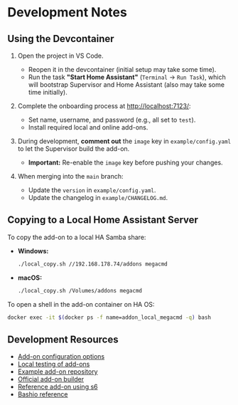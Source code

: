 # Development Notes

## Using the Devcontainer

1. Open the project in VS Code.

   - Reopen it in the devcontainer (initial setup may take some time).
   - Run the task **"Start Home Assistant"** (`Terminal` → `Run Task`), which will bootstrap Supervisor and Home Assistant (also may take some time initially).

2. Complete the onboarding process at [http://localhost:7123/](http://localhost:7123/):

   - Set name, username, and password (e.g., all set to `test`).
   - Install required local and online add-ons.

3. During development, **comment out** the `image` key in `example/config.yaml` to let the Supervisor build the add-on.

   - **Important:** Re-enable the `image` key before pushing your changes.

4. When merging into the `main` branch:

   - Update the `version` in `example/config.yaml`.
   - Update the changelog in `example/CHANGELOG.md`.

## Copying to a Local Home Assistant Server

To copy the add-on to a local HA Samba share:

- **Windows:**

  ```sh
  ./local_copy.sh //192.168.178.74/addons megacmd
  ```

- **macOS:**

  ```sh
  ./local_copy.sh /Volumes/addons megacmd
  ```

To open a shell in the add-on container on HA OS:

```sh
docker exec -it $(docker ps -f name=addon_local_megacmd -q) bash
```

## Development Resources

- [Add-on configuration options](https://developers.home-assistant.io/docs/add-ons/configuration/)
- [Local testing of add-ons](https://developers.home-assistant.io/docs/add-ons/testing)
- [Example add-on repository](https://github.com/home-assistant/addons-example/)
- [Official add-on builder](https://github.com/home-assistant/builder)
- [Reference add-on using s6](https://github.com/home-assistant/addons/tree/master/ssh)
- [Bashio reference](https://github.com/hassio-addons/bashio)
